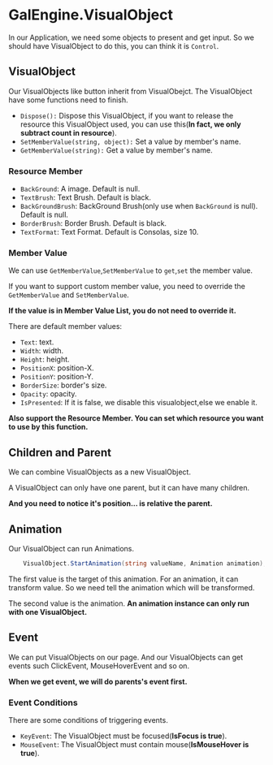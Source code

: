 # GalEngine.VisualObject

In our Application, we need some objects to present and get input.
So we should have VisualObject to do this, you can think it is `Control`.

## VisualObject

Our VisualObjects like button inherit from VisualObejct.
The VisualObject have some functions need to finish.

- `Dispose():` Dispose this VisualObject, if you want to release the resource this VisualObject used, you can use this(**In fact, we only subtract count in resource**).
- `SetMemberValue(string, object):` Set a value by member's name.
- `GetMemberValue(string):` Get a value by member's name.

### Resource Member

- `BackGround`: A image. Default is null.
- `TextBrush`: Text Brush. Default is black.
- `BackGroundBrush`: BackGround Brush(only use when `BackGround` is null). Default is null.
- `BorderBrush`: Border Brush. Default is black.
- `TextFormat`: Text Format. Default is Consolas, size 10.

### Member Value

We can use `GetMemberValue`,`SetMemberValue` to `get`,`set` the member value.

If you want to support custom member value, you need to override the `GetMemberValue` and `SetMemberValue`.

**If the value is in Member Value List, you do not need to override it.**

There are default member values:

- `Text`: text.
- `Width`: width.
- `Height`: height.
- `PositionX`: position-X.
- `PositionY`: position-Y. 
- `BorderSize`: border's size.
- `Opacity`: opacity.
- `IsPresented`: If it is false, we disable this visualobject,else we enable it.

**Also support the Resource Member. You can set which resource you want to use by this function.**

## Children and Parent

We can combine VisualObjects as a new VisualObject.

A VisualObject can only have one parent, but it can have many children.

**And you need to notice it's position... is relative the parent.**

## Animation

Our VisualObject can run Animations. 

```C#
    VisualObject.StartAnimation(string valueName, Animation animation);
```

The first value is the target of this animation.
For an animation, it can transform value. So we need tell the animation which will be transformed.

The second value is the animation. **An animation instance can only run with one VisualObject.**

## Event

We can put VisualObjects on our page.
And our VisualObjects can get events such ClickEvent, MouseHoverEvent and so on.

**When we get event, we will do parents's event first.**

### Event Conditions

There are some conditions of triggering events.

- `KeyEvent`: The VisualObject must be focused(**IsFocus is true**).
- `MouseEvent`: The VisualObject must contain mouse(**IsMouseHover is true**).